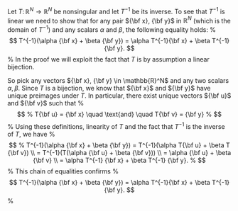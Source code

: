 Let $T \colon \mathbb{R}^N \to \mathbb{R}^N$ be nonsingular and let $T^{-1}$
be its inverse. To see that $T^{-1}$ is linear we need to show that for any
pair ${\bf x}, {\bf y}$ in $\mathbb{R}^N$ (which is the domain of $T^{-1}$) and any
scalars $\alpha$ and $\beta$, the following equality holds:
%
$$
T^{-1}(\alpha {\bf x} + \beta {\bf y}) = \alpha T^{-1}{\bf x} + \beta T^{-1} {\bf y}.
$$ 
%
In the proof we will exploit the fact that $T$ is by assumption a linear
bijection.

So pick any vectors ${\bf x}, {\bf y} \in \mathbb{R}^N$ and any two scalars $\alpha,
\beta$. Since $T$ is a bijection, we know that ${\bf x}$ and ${\bf y}$ have
unique preimages under $T$. In particular, there exist unique vectors
${\bf u}$ and ${\bf v}$ such that
%
$$
%
T{\bf u} = {\bf x} 
\quad \text{and} \quad
T{\bf v} = {\bf y} 
%
$$
%
Using these definitions, linearity of $T$ and the fact that $T^{-1}$ is the
inverse of $T$, we have
%
$$
%
T^{-1}(\alpha {\bf x} + \beta {\bf y})
= T^{-1}(\alpha T{\bf u} + \beta T {\bf v}) \\
= T^{-1}(T(\alpha {\bf u} + \beta {\bf v})) \\
= \alpha {\bf u} + \beta {\bf v} \\
= \alpha T^{-1} {\bf x} + \beta T^{-1} {\bf y}.
%
$$
%
This chain of equalities confirms
%
$$
T^{-1}(\alpha {\bf x} + \beta {\bf y}) = \alpha T^{-1}{\bf x} + \beta T^{-1} {\bf y}.
$$
%